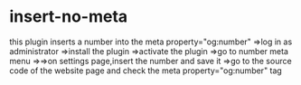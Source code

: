 # insert-no-meta
this plugin inserts a number into the meta property="og:number"
=>log in as administrator
=>install the plugin
=>activate the plugin
=>go to number meta menu
=>=>on settings page,insert the number and save it
=>go to the source code of the website page and check the meta property="og:number" tag
